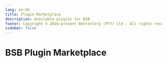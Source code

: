 ```yaml
---
lang: en-US
title: Plugin Marketplace
description: Available plugins for BSB
footer: Copyright © 2016-present BetterCorp (PTY) Ltd - All rights reserved
sidebar: false
---
```


# BSB Plugin Marketplace  

<PluginsGrid filter="service" />
